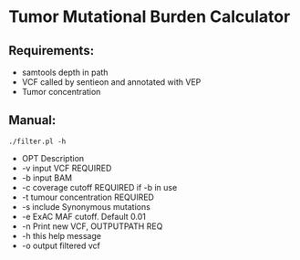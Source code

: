 # Tumor Mutational Burden Calculator

## Requirements:
* samtools depth in path
* VCF called by sentieon and annotated with VEP
* Tumor concentration


## Manual:

`./filter.pl -h`

*	 OPT	Description
*	 -v	input VCF REQUIRED
*	 -b	input BAM
*	 -c	coverage cutoff REQUIRED if -b in use
*	 -t	tumour concentration REQUIRED
*	 -s	include Synonymous mutations
*	 -e	ExAC MAF cutoff. Default 0.01
*	 -n	Print new VCF, OUTPUTPATH REQ
*	 -h	this help message
*	 -o	output filtered vcf

